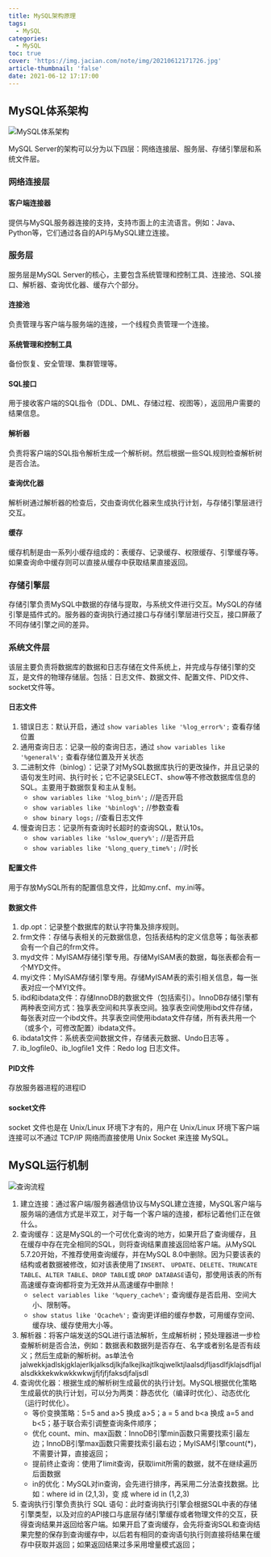 ```yaml
---
title: MySQL架构原理
tags:
  - MySQL
categories:
  - MySQL
toc: true
cover: 'https://img.jacian.com/note/img/20210612171726.jpg'
article-thumbnail: 'false'
date: 2021-06-12 17:17:00
---
```


## MySQL体系架构

![MySQL体系架构](https://img.jacian.com/note/img/20210606204741.png)

MySQL Server的架构可以分为以下四层：网络连接层、服务层、存储引擎层和系统文件层。

### 网络连接层

#### 客户端连接器

提供与MySQL服务器连接的支持，支持市面上的主流语言。例如：Java、Python等，它们通过各自的API与MySQL建立连接。

### 服务层

服务层是MySQL Server的核心，主要包含系统管理和控制工具、连接池、SQL接口、解析器、查询优化器、缓存六个部分。

#### 连接池

负责管理与客户端与服务端的连接，一个线程负责管理一个连接。

#### 系统管理和控制工具

备份恢复、安全管理、集群管理等。

#### SQL接口

用于接收客户端的SQL指令（DDL、DML、存储过程、视图等），返回用户需要的结果信息。

#### 解析器

负责将客户端的SQL指令解析生成一个解析树。然后根据一些SQL规则检查解析树是否合法。

#### 查询优化器

解析树通过解析器的检查后，交由查询优化器来生成执行计划，与存储引擎层进行交互。

#### 缓存

缓存机制是由一系列小缓存组成的：表缓存、记录缓存、权限缓存、引擎缓存等。如果查询命中缓存则可以直接从缓存中获取结果直接返回。

### 存储引擎层

存储引擎负责MySQL中数据的存储与提取，与系统文件进行交互。MySQL的存储引擎是插件式的。服务器的查询执行通过接口与存储引擎层进行交互，接口屏蔽了不同存储引擎之间的差异。

### 系统文件层

该层主要负责将数据库的数据和日志存储在文件系统上，并完成与存储引擎的交互，是文件的物理存储层。包括：日志文件、数据文件、配置文件、PID文件、socket文件等。

#### 日志文件

1. 错误日志：默认开启，通过 `show variables like '%log_error%';` 查看存储位置
2. 通用查询日志：记录一般的查询日志，通过 `show variables like '%general%';` 查看存储位置及开关状态
3. 二进制文件（binlog）：记录了对MySQL数据库执行的更改操作，并且记录的语句发生时间、执行时长；它不记录SELECT、show等不修改数据库信息的SQL。主要用于数据恢复和主从复制。
    - `show variables like '%log_bin%';` //是否开启 
    - `show variables like '%binlog%';` //参数查看 
    - `show binary logs;` //查看日志文件
4. 慢查询日志：记录所有查询时长超时的查询SQL，默认10s。
    - `show variables like '%slow_query%';` //是否开启 
    - `show variables like '%long_query_time%';` //时长

#### 配置文件

用于存放MySQL所有的配置信息文件，比如my.cnf、my.ini等。

#### 数据文件

1. dp.opt：记录整个数据库的默认字符集及排序规则。
2. frm文件：存储与表相关的元数据信息，包括表结构的定义信息等；每张表都会有一个自己的frm文件。
3. myd文件：MyISAM存储引擎专用。存储MyISAM表的数据，每张表都会有一个MYD文件。
4. myi文件：MyISAM存储引擎专用。存储MyISAM表的索引相关信息，每一张表对应一个MYI文件。
5. ibd和ibdata文件：存储InnoDB的数据文件（包括索引）。InnoDB存储引擎有两种表空间方式：独享表空间和共享表空间。独享表空间使用ibd文件存储，每张表对应一个ibd文件。共享表空间使用ibdata文件存储，所有表共用一个（或多个，可修改配置）ibdata文件。
6. ibdata1文件：系统表空间数据文件，存储表元数据、Undo日志等 。
7. ib_logﬁle0、ib_logﬁle1 文件：Redo log 日志文件。

#### PID文件

存放服务器进程的进程ID

#### socket文件

socket 文件也是在 Unix/Linux 环境下才有的，用户在 Unix/Linux 环境下客户端连接可以不通过 TCP/IP 网络而直接使用 Unix Socket 来连接 MySQL。

## MySQL运行机制

![查询流程](https://img.jacian.com/note/img/20210606213605.jpg)

1. 建立连接：通过客户端/服务器通信协议与MySQL建立连接，MySQL客户端与服务端的通信方式是半双工，对于每一个客户端的连接，都标记着他们正在做什么。
2. 查询缓存：这是MySQL的一个可优化查询的地方，如果开启了查询缓存，且在缓存中存在完全相同的SQL，则将查询结果直接返回给客户端。从MySQL 5.7.20开始，不推荐使用查询缓存，并在MySQL 8.0中删除。因为只要该表的结构或者数据被修改，如对该表使用了`INSERT`、 `UPDATE`、`DELETE`、`TRUNCATE TABLE`、`ALTER TABLE`、`DROP TABLE`或 `DROP DATABASE`语句，那使用该表的所有高速缓存查询都将变为无效并从高速缓存中删除！
    - `select variables like '%query_cache%';` 查询缓存是否启用、空间大小、限制等。
    - `show status like 'Qcache%';` 查询更详细的缓存参数，可用缓存空间、缓存块、缓存使用大小等。
3. 解析器：将客户端发送的SQL进行语法解析，生成解析树；预处理器进一步检查解析树是否合法，例如：数据表和数据列是否存在、名字或者别名是否有歧义；然后生成新的解析树。as单法令jalwekkjadlskjgklajerlkjalksdjlkjfalkejlkajtlkqjwelktjlaalsdjfljasdlfjklajsdfljalalsdkkkekwkwkkwkwjjfjfjfjfaksdjfaljsdl
4. 查询优化器：根据生成的解析树生成最优的执行计划。MySQL根据优化策略生成最优的执行计划，可以分为两类：静态优化（编译时优化）、动态优化（运行时优化）。
    - 等价变换策略：5=5 and a>5 换成 a>5；a = 5 and b<a 换成 a=5 and b<5；基于联合索引调整查询条件顺序；
    - 优化 count、min、max函数：InnoDB引擎min函数只需要找索引最左边；InnoDB引擎max函数只需要找索引最右边；MyISAM引擎count(*)，不需要计算，直接返回；
    - 提前终止查询：使用了limit查询，获取limit所需的数据，就不在继续遍历后面数据
    - in的优化：MySQL对in查询，会先进行排序，再采用二分法查找数据。比如：where id in (2,1,3)，变 成 where id in (1,2,3)
5. 查询执行引擎负责执行 SQL 语句：此时查询执行引擎会根据SQL中表的存储引擎类型，以及对应的API接口与底层存储引擎缓存或者物理文件的交互，获得查询结果并返回给客户端。如果开启了查询缓存，会先将查询SQL和查询结果完整的保存到查询缓存中，以后若有相同的查询语句执行则直接将结果在缓存中获取并返回；如果返回结果过多采用增量模式返回；

